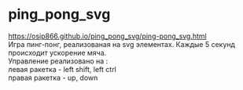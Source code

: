 # ping_pong_svg  
https://osip866.github.io/ping_pong_svg/ping-pong_svg.html  
Игра пинг-понг, реализованая на svg элементах. Каждые 5 секунд происходит ускорение мяча.  
Управление реализовано на :  
левая ракетка - left shift, left ctrl  
правая ракетка - up, down  
